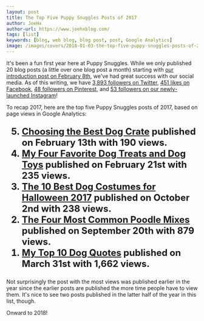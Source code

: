 ```yaml
---
layout: post
title: The Top Five Puppy Snuggles Posts of 2017
author: JoeHx
author-url: https://www.joehxblog.com/
tags: [list]
keywords: [blog, web blog, blog post, post, Google Analytics]
image: /images/covers/2018-01-03-the-top-five-puppy-snuggles-posts-of-2017.png
---
```


It's been a fun first year here at Puppy Snuggles. While we only published 20 blog posts (a little over one blog post a month) starting with [our introduction post on February 8th](https://www.puppy-snuggles.com/blog/introducing-puppy-snuggles/), we've had great success with our social media. As of this writing, we have [3,893 followers on Twitter](https://twitter.com/puppy_snuggles), [451 likes on Facebook](http://fb.me/puppysnuggle), [48 followers on Pinterest](https://www.pinterest.com/puppysnuggles12/), and [53 followers on our newly-launched Instagram](https://www.instagram.com/puppy.snuggles/)!

To recap 2017, here are the top five Puppy Snuggles posts of 2017, based on page views in Google Analytics:

<ol reversed style="font-size: x-large;font-weight: bold;">
<li><a href="https://www.puppy-snuggles.com/blog/choosing-the-best-dog-crate/">Choosing the Best Dog Crate</a> published on February 13th with 190 views.</li>
<li><a href="https://www.puppy-snuggles.com/blog/my-four-favorite-dog-treats-and-dog-toys/">My Four Favorite Dog Treats and Dog Toys</a> published on February 21st with 235 views.</li>
<li><a href="https://www.puppy-snuggles.com/blog/the-10-best-dog-costumes-for-halloween-2017/">The 10 Best Dog Costumes for Halloween 2017</a> published on October 2nd with 238 views.</li>
<li><a href="https://www.puppy-snuggles.com/blog/the-four-most-common-poodle-mixes/">The Four Most Common Poodle Mixes</a> published on September 20th with 879 views.</li>
<li><a href="https://www.puppy-snuggles.com/blog/my-top-10-dog-quotes/">My Top 10 Dog Quotes</a> published on March 31st with 1,662 views.</li>
</ol>

Not surprisingly the post with the most views was published earlier in the year since the earlier posts are published the more time people have to view them. It's nice to see two posts published in the latter half of the year in this list, though.

Onward to 2018!
